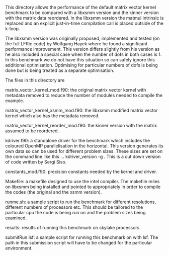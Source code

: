 
This directory allows the performance of the default matrix vector
kernel benchmark to be compared with a libxsmm version and the kinner
version with the matrix data reordered. In the libxsmm version the
matmul intrinsic is replaced and an explicit just-in-time compilation
call is placed outside of the k-loop.

The libxsmm version was originally proposed, implemented and tested
(on the full LFRic code) by Wolfgang Hayek where he found a
significant performance improvement. This version differs slightly
from his version as he also included a special case when the number of
dofs in both cases is 1. In this benchmark we do not have this
situation so can safely ignore this additional
optimisation. Optimising for particular numbers of dofs is being done
but is being treated as a separate optimisation.

The files in this directory are

matrix_vector_kernel_mod.f90: the original matrix vector kernel with
metadata removed to reduce the number of modules needed to compile the
example.

matrix_vector_kernel_xsmm_mod.f90: the libxsmm modified matrix vector
    kernel which also has the metadata removed.

matrix_vector_kernel_reorder_mod.f90: the kinner version with the
    matrix assumed to be reordered.

kdriver.f90: a standalone driver for the benchmark which includes the
    coloured OpenMP parallelisation in the horizontal. This version
    generates its own data so can be used for different problem
    sizes. These sizes are set on the command line like this
    ... kdriver_version -g <nhoriz> <nvert>. This is a cut down
    version of code written by Sergi Siso.

constants_mod.f90: precision constants needed by the kernel and
    driver.

Makefile: a makefile designed to use the intel compiler. The makefile
    relies on libxsmm being installed and pointed to appropriately in
    order to compile the codes (the original and the xsmm version).

runme.sh: a sample script to run the benchmark for different
    resolutions, different numbers of processors etc. This should be
    tailored to the particular cpu the code is being run on and the
    problem sizes being examined.

results: results of running this benchmark on skylake processors

submitRun.lsf: a sample script for running this benchmark on with
    lsf. The path in this submission script will have to be changed
    for the particular environment.